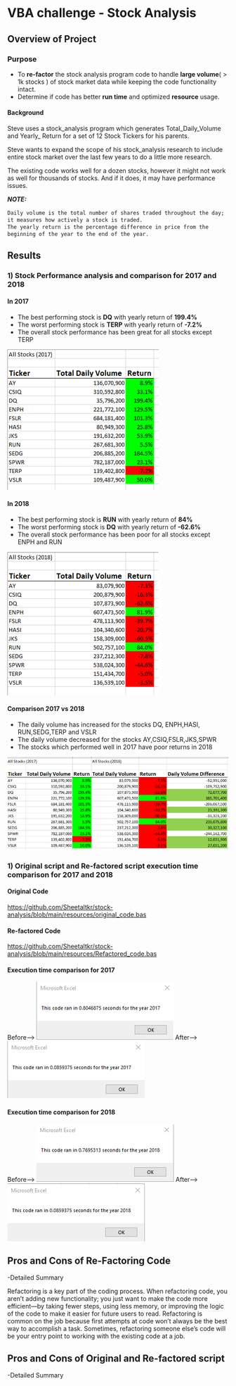 # VBA challenge - Stock Analysis
## Overview of Project
### Purpose
- To **re-factor** the stock analysis program code to handle **large volume**( > 1k stocks ) of stock market data  while keeping the code functionality intact. 
- Determine if code has better **run time** and optimized **resource** usage. 


#### Background

Steve uses a stock_analysis program which generates Total\_Daily\_Volume and Yearly\_ Return for a set of 12 Stock Tickers for his parents.

Steve wants to expand the scope of his stock_analysis research to include entire stock market over the last few years to do a little more research.  

The existing code works well for a dozen stocks, however it might not work as well for thousands of stocks. And if it does, it may have performance issues.


***NOTE:***
 
	Daily volume is the total number of shares traded throughout the day; it measures how actively a stock is traded.  
	The yearly return is the percentage difference in price from the beginning of the year to the end of the year.

## Results


### 1) Stock Performance analysis and comparison for 2017 and 2018

#### In 2017
- The best performing stock is **DQ** with yearly return of **199.4%**
- The worst performing stock is **TERP** with yearly return of **-7.2%**
- The overall stock performance has been great for all stocks except TERP

![Stock Performance 2017](https://github.com/Sheetaltkr/stock-analysis/blob/main/resources/VBA_Challenge_output_2017.png)

#### In 2018 
- The best performing stock is **RUN** with yearly return of **84%**
- The worst performing stock is **DQ** with yearly return of **-62.6%**
- The overall stock performance has been poor for all stocks except ENPH and RUN 

![Stock Performance 2018](https://github.com/Sheetaltkr/stock-analysis/blob/main/resources/VBA_Challenge_output_2018.png)

#### Comparison 2017 vs 2018

- The daily volume has increased for the stocks DQ, ENPH,HASI, RUN,SEDG,TERP and VSLR
- The daily volume decreased for the stocks AY,CSIQ,FSLR,JKS,SPWR
- The stocks which performed well in 2017 have poor returns in 2018

![Stock Performance comparison 2017 vs 2018](https://github.com/Sheetaltkr/stock-analysis/blob/main/resources/VBA_Challenge_Comparison_2018_vs_2017.png)

### 1) Original script and Re-factored script execution time comparison for 2017 and 2018
#### Original Code
https://github.com/Sheetaltkr/stock-analysis/blob/main/resources/original_code.bas
#### Re-factored Code
https://github.com/Sheetaltkr/stock-analysis/blob/main/resources/Refactored_code.bas

#### Execution time comparison for 2017
Before-->
![VBA_Challenge_2017_before](https://github.com/Sheetaltkr/stock-analysis/blob/main/resources/VBA_Challenge_2017_before.png)
After-->
![VBA_Challenge_2017](https://github.com/Sheetaltkr/stock-analysis/blob/main/resources/VBA_Challenge_2017.png)

#### Execution time comparison for 2018
Before-->
![VBA_Challenge_2018_before](https://github.com/Sheetaltkr/stock-analysis/blob/main/resources/VBA_Challenge_2018_before.png)
After-->
![VBA_Challenge_2018](https://github.com/Sheetaltkr/stock-analysis/blob/main/resources/VBA_Challenge_2018.png)


## Pros and Cons of Re-Factoring Code

-Detailed Summary

Refactoring is a key part of the coding process. When refactoring code, you aren’t adding new functionality; you just want to make the code more efficient—by taking fewer steps, using less memory, or improving the logic of the code to make it easier for future users to read. Refactoring is common on the job because first attempts at code won’t always be the best way to accomplish a task. Sometimes, refactoring someone else’s code will be your entry point to working with the existing code at a job.


## Pros and Cons of Original and Re-factored script

-Detailed Summary
